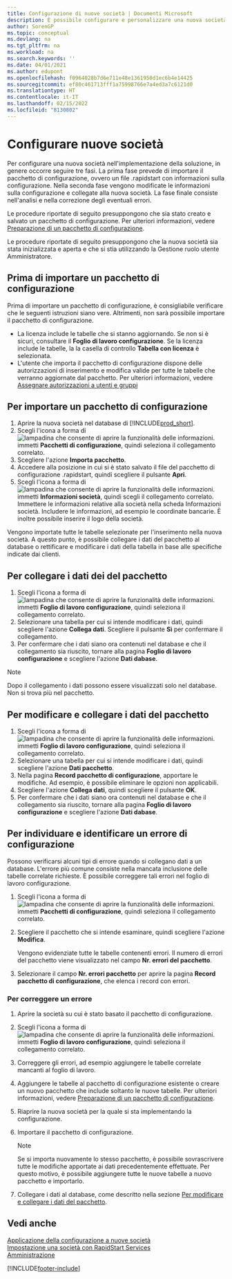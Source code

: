 ```yaml
---
title: Configurazione di nuove società | Documenti Microsoft
description: È possibile configurare e personalizzare una nuova società creata. Per definire i dettagli dell'implementazione, occorre eseguire tre fasi per completare la configurazione.
author: SorenGP
ms.topic: conceptual
ms.devlang: na
ms.tgt_pltfrm: na
ms.workload: na
ms.search.keywords: ''
ms.date: 04/01/2021
ms.author: edupont
ms.openlocfilehash: f0964028b7d6e711e48e1361950d1ec6b4e14425
ms.sourcegitcommit: ef80c461713fff1a75998766e7a4ed3a7c6121d0
ms.translationtype: HT
ms.contentlocale: it-IT
ms.lasthandoff: 02/15/2022
ms.locfileid: "8130802"
---
```

# <a name="configure-new-companies"></a>Configurare nuove società
Per configurare una nuova società nell'implementazione della soluzione, in genere occorre seguire tre fasi. La prima fase prevede di importare il pacchetto di configurazione, ovvero un file .rapidstart con informazioni sulla configurazione. Nella seconda fase vengono modificate le informazioni sulla configurazione e collegate alla nuova società. La fase finale consiste nell'analisi e nella correzione degli eventuali errori.  

Le procedure riportate di seguito presuppongono che sia stato creato e salvato un pacchetto di configurazione. Per ulteriori informazioni, vedere [Preparazione di un pacchetto di configurazione](admin-how-to-prepare-a-configuration-package.md).  

Le procedure riportate di seguito presuppongono che la nuova società sia stata inizializzata e aperta e che si stia utilizzando la Gestione ruolo utente Amministratore.

## <a name="before-you-import-a-configuration-package"></a>Prima di importare un pacchetto di configurazione
Prima di importare un pacchetto di configurazione, è consigliabile verificare che le seguenti istruzioni siano vere. Altrimenti, non sarà possibile importare il pacchetto di configurazione.

* La licenza include le tabelle che si stanno aggiornando. Se non si è sicuri, consultare il **Foglio di lavoro configurazione**. Se la licenza include le tabelle, la la casella di controllo **Tabella con licenza** è selezionata.  
* L'utente che importa il pacchetto di configurazione dispone delle autorizzazioni di inserimento e modifica valide per tutte le tabelle che verranno aggiornate dal pacchetto. Per ulteriori informazioni, vedere [Assegnare autorizzazioni a utenti e gruppi](ui-define-granular-permissions.md) 

## <a name="to-import-a-configuration-package"></a>Per importare un pacchetto di configurazione  
1. Aprire la nuova società nel database di [!INCLUDE[prod_short](includes/prod_short.md)].  
2. Scegli l'icona a forma di ![lampadina che consente di aprire la funzionalità delle informazioni.](media/ui-search/search_small.png "Informazioni sull'operazione che si desidera eseguire") immetti **Pacchetti di configurazione**, quindi seleziona il collegamento correlato.  
3. Scegliere l'azione **Importa pacchetto**.  
4. Accedere alla posizione in cui si è stato salvato il file del pacchetto di configurazione .rapidstart, quindi scegliere il pulsante **Apri**.  
5. Scegli l'icona a forma di ![lampadina che consente di aprire la funzionalità delle informazioni.](media/ui-search/search_small.png "Informazioni sull'operazione che si desidera eseguire") immetti **Informazioni società**, quindi scegli il collegamento correlato. Immettere le informazioni relative alla società nella scheda Informazioni società. Includere le informazioni, ad esempio le coordinate bancarie. È inoltre possibile inserire il logo della società.  

Vengono importate tutte le tabelle selezionate per l'inserimento nella nuova società. A questo punto, è possibile collegare i dati del pacchetto al database o rettificare e modificare i dati della tabella in base alle specifiche indicate dai clienti.  

## <a name="to-apply-package-data"></a>Per collegare i dati dei del pacchetto  
1. Scegli l'icona a forma di ![lampadina che consente di aprire la funzionalità delle informazioni.](media/ui-search/search_small.png "Informazioni sull'operazione che si desidera eseguire") immetti **Foglio di lavoro configurazione**, quindi seleziona il collegamento correlato.  
2. Selezionare una tabella per cui si intende modificare i dati, quindi scegliere l'azione **Collega dati**. Scegliere il pulsante **Sì** per confermare il collegamento.
3. Per confermare che i dati siano ora contenuti nel database e che il collegamento sia riuscito, tornare alla pagina **Foglio di lavoro configurazione** e scegliere l'azione **Dati dabase**.  

> [!NOTE]  
>  Dopo il collegamento i dati possono essere visualizzati solo nel database. Non si trova più nel pacchetto.  

## <a name="to-modify-and-apply-package-data"></a>Per modificare e collegare i dati del pacchetto  
1. Scegli l'icona a forma di ![lampadina che consente di aprire la funzionalità delle informazioni.](media/ui-search/search_small.png "Informazioni sull'operazione che si desidera eseguire") immetti **Foglio di lavoro configurazione**, quindi seleziona il collegamento correlato.  
2. Selezionare una tabella per cui si intende modificare i dati, quindi scegliere l'azione **Dati pacchetto**.  
3. Nella pagina **Record pacchetto di configurazione**, apportare le modifiche. Ad esempio, è possibile eliminare le opzioni non applicabili.  
4. Scegliere l'azione **Collega dati**, quindi scegliere il pulsante **OK**.  
5. Per confermare che i dati siano ora contenuti nel database e che il collegamento sia riuscito, tornare alla pagina **Foglio di lavoro configurazione** e scegliere l'azione **Dati dabase**.  

## <a name="to-locate-and-identify-a-configuration-error"></a>Per individuare e identificare un errore di configurazione  
Possono verificarsi alcuni tipi di errore quando si collegano dati a un database. L'errore più comune consiste nella mancata inclusione delle tabelle correlate richieste. È possibile correggere tali errori nel foglio di lavoro configurazione.

1. Scegli l'icona a forma di ![lampadina che consente di aprire la funzionalità delle informazioni.](media/ui-search/search_small.png "Informazioni sull'operazione che si desidera eseguire") immetti **Pacchetti di configurazione**, quindi seleziona il collegamento correlato.  
2. Scegliere il pacchetto che si intende esaminare, quindi scegliere l'azione **Modifica**.  

    Vengono evidenziate tutte le tabelle contenenti errori. Il numero di errori del pacchetto viene visualizzato nel campo **Nr. errori del pacchetto**.  

3. Selezionare il campo **Nr. errori pacchetto** per aprire la pagina **Record pacchetto di configurazione**, che elenca i record con errori.  

### <a name="to-fix-an-error"></a>Per correggere un errore  
1. Aprire la società su cui è stato basato il pacchetto di configurazione.  
2. Scegli l'icona a forma di ![lampadina che consente di aprire la funzionalità delle informazioni.](media/ui-search/search_small.png "Informazioni sull'operazione che si desidera eseguire") immetti **Foglio di lavoro configurazione**, quindi seleziona il collegamento correlato.  
3. Correggere gli errori, ad esempio aggiungere le tabelle correlate mancanti al foglio di lavoro.  
4. Aggiungere le tabelle al pacchetto di configurazione esistente o creare un nuovo pacchetto che include soltanto le nuove tabelle. Per ulteriori informazioni, vedere [Preparazione di un pacchetto di configurazione](admin-how-to-prepare-a-configuration-package.md).  
5. Riaprire la nuova società per la quale si sta implementando la configurazione.  
6. Importare il pacchetto di configurazione.  

    > [!NOTE]  
    >  Se si importa nuovamente lo stesso pacchetto, è possibile sovrascrivere tutte le modifiche apportate ai dati precedentemente effettuate. Per questo motivo, è possibile aggiungere tutte le nuove tabelle a nuovo pacchetto e importarlo.  

7. Collegare i dati al database, come descritto nella sezione [Per modificare e collegare i dati del pacchetto](admin-how-to-configure-new-companies.md#to-modify-and-apply-package-data).

## <a name="see-also"></a>Vedi anche  
[Applicazione della configurazione a nuove società](admin-apply-configuration-to-new-companies.md)  
[Impostazione una società con RapidStart Services](admin-set-up-a-company-with-rapidstart.md)  
[Amministrazione](admin-setup-and-administration.md)


[!INCLUDE[footer-include](includes/footer-banner.md)]